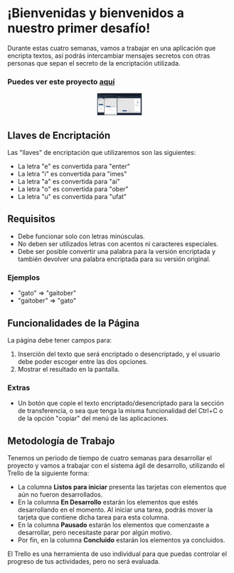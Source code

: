 # ¡Bienvenidas y bienvenidos a nuestro primer desafío!



Durante estas cuatro semanas, vamos a trabajar en una aplicación que encripta textos, así podrás intercambiar mensajes secretos con otras personas que sepan el secreto de la encriptación utilizada.

### Puedes ver este proyecto [aquí](https://mrdavidalv.github.io/challenge-encriptador-de-textos-Alura/)
<div id="header" align="center">
	<img src="./img/responsive.PNG" width="100"/>
</div>

## Llaves de Encriptación

Las "llaves" de encriptación que utilizaremos son las siguientes:

- La letra "e" es convertida para "enter"
- La letra "i" es convertida para "imes"
- La letra "a" es convertida para "ai"
- La letra "o" es convertida para "ober"
- La letra "u" es convertida para "ufat"

## Requisitos

- Debe funcionar solo con letras minúsculas.
- No deben ser utilizados letras con acentos ni caracteres especiales.
- Debe ser posible convertir una palabra para la versión encriptada y también devolver una palabra encriptada para su versión original.

### Ejemplos

- "gato" => "gaitober"
- "gaitober" => "gato"

## Funcionalidades de la Página

La página debe tener campos para:

1. Inserción del texto que será encriptado o desencriptado, y el usuario debe poder escoger entre las dos opciones.
2. Mostrar el resultado en la pantalla.

### Extras

- Un botón que copie el texto encriptado/desencriptado para la sección de transferencia, o sea que tenga la misma funcionalidad del Ctrl+C o de la opción "copiar" del menú de las aplicaciones.

## Metodología de Trabajo

Tenemos un periodo de tiempo de cuatro semanas para desarrollar el proyecto y vamos a trabajar con el sistema ágil de desarrollo, utilizando el Trello de la siguiente forma:

- La columna **Listos para iniciar** presenta las tarjetas con elementos que aún no fueron desarrollados.
- En la columna **En Desarrollo** estarán los elementos que estés desarrollando en el momento. Al iniciar una tarea, podrás mover la tarjeta que contiene dicha tarea para esta columna.
- En la columna **Pausado** estarán los elementos que comenzaste a desarrollar, pero necesitaste parar por algún motivo.
- Por fin, en la columna **Concluido** estarán los elementos ya concluidos.

El Trello es una herramienta de uso individual para que puedas controlar el progreso de tus actividades, pero no será evaluada.
